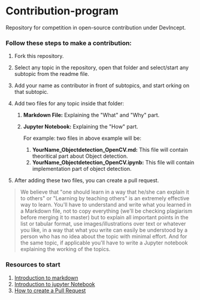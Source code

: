 # Contribution-program
Repository for competition in open-source contribution under DevIncept.

### Follow these steps to make a contribution:

1. Fork this repository.

2. Select any topic in the repository, open that folder and select/start any subtopic from the readme file.

3. Add your name as contributor in front of subtopics, and start orking on that subtopic.

4. Add two files for any topic inside that folder:
    1. **Markdown File:** Explaining the "What" and "Why" part.
    2. **Jupyter Notebook:** Explaining the "How" part.

        For example: two files in above example will be:

          1. **YourName_Objectdetection_OpenCV.md:** This file will contain theoritical part about Object detection.
          2. **YourName_Objectdetection_OpenCV.ipynb:** This file will contain implementation part of object detection.


5. After adding these two files, you can create a pull request.


> We believe that "one should learn in a way that he/she can explain it to others" or "Learning by teaching others" is an extremely effective way to learn. You'll have to understand and write what you learned in a Markdown file, not to copy everything (we'll be checking plagiarism before merging it to master) but to explain all important points in the list or tabular format, use images/illustrations over text or whatever you like, in a way that what you write can easily be understood by a person who has no idea about the topic with minimal effort. And for the same topic, if applicable you'll have to write a Jupyter notebook explaining the working of the topics.


### Resources to start
1. [Introduction to markdown](Markdown.md)
2. [Introduction to jupyter Notebook](Trivedh_Jupyter_Tutorial.md)
3. [How to create a Pull Request](Create_Pull_Request.md)
